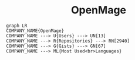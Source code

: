 <h1 align="center">OpenMage</h1>

```mermaid
graph LR
COMPANY_NAME{OpenMage}
COMPANY_NAME ---> U{Users} ---> UN[13]
COMPANY_NAME ---> R{Repositories} ---> RN[2940]
COMPANY_NAME ---> G{Gists} ---> GN[67]
COMPANY_NAME ---> ML{Most Used<br>Languages}
```
